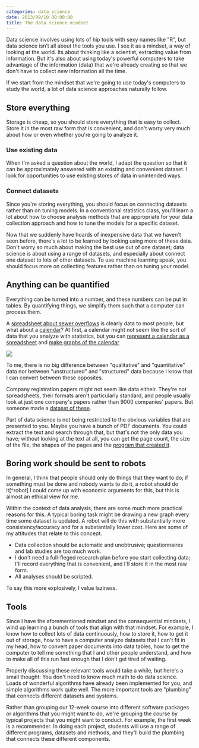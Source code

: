 ```yaml
---
categories: data_science
date: 2013/09/10 00:00:00
title: The data science mindset
---
```

Data science involves using lots of hip tools with sexy names like "R",
but data science isn’t all about the tools you use. I see it as a mindset,
a way of looking at the world. Its about thinking like a scientist,
extracting value from information. But it's also about using today's
powerful computers to take advantage of the information (data) that
we're already creating so that we don't have to collect new information
all the time.

If we start from the mindset that we're going to use today's computers
to study the world, a lot of data science approaches naturally follow.

## Store everything
Storage is cheap, so you should store everything that is easy to collect.
Store it in the most raw form that is convenient, and don't worry very
much about how or even whether you're going to analyze it.

### Use existing data
When I'm asked a question about the world, I adapt the question so that it can
be approximately answered with an existing and convenient dataset. I look for
opportunities to use existing stores of data in unintended ways.

### Connect datasets
Since you're storing everything, you should focus on connecting datasets rather than on tuning models.
In a conventional statistics class, you'll learn a lot about how to choose
analysis methods that are appropriate for your data collection approach and how
to tune the models for a specific dataset.

Now that we suddenly have hoards of inexpensive data that we haven't seen before,
there's a lot to be learned by looking using more of these data. Don't worry so much
about making the best use out of one dataset; data science is about using a range of
datasets, and especially about connect one dataset to lots of other datasets. To use
machine learning speak, you should focus more on collecting features rather than on
tuning your model.

## Anything can be quantified
Everything can be turned into a number, and these numbers can be put in tables.
By quantifying things, we simplify them such that a computer can process them.

A [spreadsheet about sewer overflows](https://data.illinois.gov/Municipality/SSMMA-Combined-Sewer-Overflow/5yuf-j7kn?)
is clearly data to most people, but what about a [calendar](http://www.mo.gov/meetings/)?
At first, a calendar
might not seem like the sort of data that you analyze with statistics, but you
can [represent a calendar as a spreadsheet](https://data.mo.gov/Government-Administration/Open-Meetings/au6r-w9n3)
and [make graphs of the calendar](http://thomaslevine.com/!/socrata-calendars)

![](http://thomaslevine.com/!/socrata-calendars/figure/day-of-week.png)

To me, there is no big difference between "qualitative" and "quantitative" data
nor between "unstructured" and "structured" data because I know that I can convert
between these opposites.

Company registration papers might not seem like data eitheir. They're not spreadsheets,
their formats aren't particularly standard, and people usually look at just one company's
papers rather than 9000 companies' papers. But someone made a [dataset of these](http://opencorporates.com/).

Part of data science is not being restricted to the obvious variables that are presented to you.
Maybe you have a bunch of PDF documents. You could extract the text and search through that, but
that's not the only data you have; without looking at the text at all, you can get the page count,
the size of the file, the shapes of the pages and the [program that created it](http://thomaslevine.com/!/parsing-pdfs/).

## Boring work should be sent to robots
In general, I think that people should only do things that they want to do;
if something must be done and nobody wants to do it, a robot should do it[^robot]
I could come up with economic arguments for this, but this is almost an ethical view for me.

Within the context of data analysis, there are some much more practical reasons
for this. A typical boring task might be drawing a new graph every time some
dataset is updated. A robot will do this with substantially more
consistency/accuracy and for a substantially lower cost. Here are some of my
attitudes that relate to this concept.

* Data collection should be automatic and unobtrusive; questionnaires and lab
    studies are too much work.
* I don't need a full-fleged research plan before you start collecting data;
    I'll record everything that is convenient, and I'll store it in the most raw form.
* All analyses should be scripted.

To say this more explosively, I value laziness.

## Tools
Since I have the aforementioned mindset and the consequential mindsets, I wind
up learning a bunch of tools that align with that mindset. For example, I know
how to collect lots of data continuously, how to store it, how to get it out of
storage, how to have a computer analyze datasets that I can't fit in my head,
how to convert paper documents into data tables, how to get the computer to tell
me something that I and other people understand, and how to make all of this run
fast enough that I don't get tired of waiting.

Properly discussing these relevant tools would take a while, but here's a small
thought: You don't need to know much math to do data science. Loads of wonderful
algorithms have already been implemented for you, and simple algorithms work quite
well. The more important tools are "plumbing" that connects different datasets and systems.

Rather than grouping our 12-week course into different software packages or algorithms
that you might want to do, we're grouping the course by typical projects that you
might want to conduct. For example, the first week is a recommender. In doing each
project, students will use a range of different programs, datasets and methods, and
they'll build the plumbing that connects these different components.

